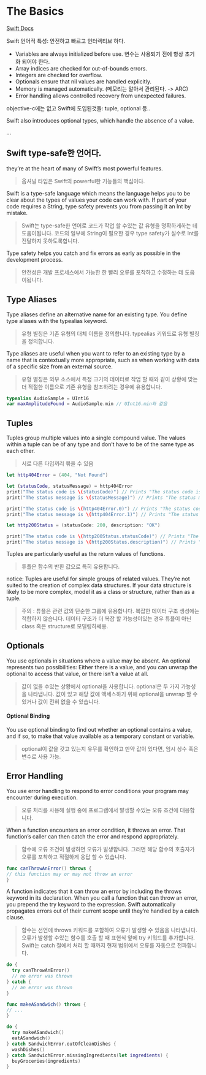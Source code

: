 # The Basics

[Swift Docs](https://docs.swift.org/swift-book/LanguageGuide/TheBasics.html#)

Swift 언어적 특성: 안전하고 빠르고 인터렉티브 하다.

* Variables are always initialized before use. 변수는 사용되기 전에 항상 초기화 되어야 한다. 
* Array indices are checked for out-of-bounds errors. 
* Integers are checked for overflow. 
* Optionals ensure that nil values are handled explicitly.
* Memory is managed automatically. (메모리는 알아서 관리된다. -> ARC)
* Error handling allows controlled recovery from unexpected failures.

objective-c에는 없고 Swift에 도입된것들: tuple, optional 등..

Swift also introduces optional types, which handle the absence of a value.

...

## Swift type-safe한 언어다. 

they’re at the heart of many of Swift’s most powerful features.
> 옵셔널 타입은 Swift의 powerful한 기능들의 핵심이다. 

Swift is a type-safe language which means the language helps you to be clear about the types of values your code can work with. 
If part of your code requires a String, type safety prevents you from passing it an Int by mistake.  
> Swift는 type-safe한 언어로 코드가 작업 할 수있는 값 유형을 명확하게하는 데 도움이됩니다. 코드의 일부에 String이 필요한 경우 type safety가 실수로 Int를 전달하지 못하도록합니다.


Type safety helps you catch and fix errors as early as possible in the development process.  
> 안전성은 개발 프로세스에서 가능한 한 빨리 오류를 포착하고 수정하는 데 도움이됩니다.  


## Type Aliases

Type aliases define an alternative name for an existing type. You define type aliases with the typealias keyword.  
> 유형 별칭은 기존 유형의 대체 이름을 정의합니다. typealias 키워드로 유형 별칭을 정의합니다.

Type aliases are useful when you want to refer to an existing type by a name that is contextually more appropriate, such as when working with data of a specific size from an external source. 
> 유형 별칭은 외부 소스에서 특정 크기의 데이터로 작업 할 때와 같이 상황에 맞는 더 적절한 이름으로 기존 유형을 참조하려는 경우에 유용합니다.

```swift
typealias AudioSample = UInt16
var maxAmplitudeFound = AudioSample.min // UInt16.min와 같음
```  

## Tuples

Tuples group multiple values into a single compound value. The values within a tuple can be of any type and don’t have to be of the same type as each other.  
> 서로 다른 타입끼리 묶을 수 있음  

```swift
let http404Error = (404, "Not Found")

let (statusCode, statusMessage) = http404Error
print("The status code is \(statusCode)") // Prints "The status code is 404"
print("The status message is \(statusMessage)") // Prints "The status message is Not Found"
```  

```swift
print("The status code is \(http404Error.0)") // Prints "The status code is 404"
print("The status message is \(http404Error.1)") // Prints "The status message is Not Found"
```  

```swift
let http200Status = (statusCode: 200, description: "OK")

print("The status code is \(http200Status.statusCode)") // Prints "The status code is 200"
print("The status message is \(http200Status.description)") // Prints "The status message is OK"
```  

Tuples are particularly useful as the return values of functions.  
> 튜플은 함수의 반환 값으로 특히 유용합니다.

notice: Tuples are useful for simple groups of related values. They’re not suited to the creation of complex data structures. If your data structure is likely to be more complex, model it as a class or structure, rather than as a tuple.  
> 주의 : 튜플은 관련 값의 단순한 그룹에 유용합니다. 복잡한 데이터 구조 생성에는 적합하지 않습니다. 데이터 구조가 더 복잡 할 가능성이있는 경우 튜플이 아닌 class 혹은 structure로 모델링하쎄용.


## Optionals

You use optionals in situations where a value may be absent. An optional represents two possibilities: Either there is a value, and you can unwrap the optional to access that value, or there isn’t a value at all.  
> 값이 없을 수있는 상황에서 optional을 사용합니다. optional은 두 가지 가능성을 나타냅니다. 값이 있고 해당 값에 액세스하기 위해 optional을 unwrap 할 수 있거나 값이 전혀 없을 수 있습니다.

#### Optional Binding

You use optional binding to find out whether an optional contains a value, and if so, to make that value available as a temporary constant or variable.
> optional이 값을 갖고 있는지 유무를 확인하고 만약 값이 있다면, 임시 상수 혹은 변수로 사용 가능. 

## Error Handling

You use error handling to respond to error conditions your program may encounter during execution.  
> 오류 처리를 사용해 실행 중에 프로그램에서 발생할 수있는 오류 조건에 대응합니다.

When a function encounters an error condition, it throws an error. That function’s caller can then catch the error and respond appropriately.  
> 함수에 오류 조건이 발생하면 오류가 발생합니다. 그러면 해당 함수의 호출자가 오류를 포착하고 적절하게 응답 할 수 있습니다.  

```swift
func canThrowAnError() throws {
// this function may or may not throw an error
}
```  
A function indicates that it can throw an error by including the throws keyword in its declaration. When you call a function that can throw an error, you prepend the try keyword to the expression.
Swift automatically propagates errors out of their current scope until they’re handled by a catch clause.  
> 함수는 선언에 throws 키워드를 포함하여 오류가 발생할 수 있음을 나타냅니다. 오류가 발생할 수있는 함수를 호출 할 때 표현식 앞에 try 키워드를 추가합니다.
Swift는 catch 절에서 처리 할 때까지 현재 범위에서 오류를 자동으로 전파합니다.

```swift
do {
  try canThrowAnError()
  // no error was thrown
} catch {
  // an error was thrown
}
```  


```swift
func makeASandwich() throws {
// ...
}

do {
  try makeASandwich()
  eatASandwich()
} catch SandwichError.outOfCleanDishes {
  washDishes()
} catch SandwichError.missingIngredients(let ingredients) {
  buyGroceries(ingredients)
}
```  
